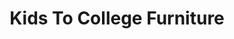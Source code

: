 ---
title: "Kids To College Furniture"
url: /sioux-falls/kids-to-college-furniture/
shop: furniture
---